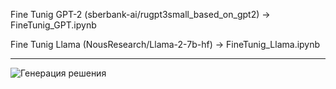 Fine Tunig GPT-2 (sberbank-ai/rugpt3small_based_on_gpt2) -> FineTunig_GPT.ipynb

Fine Tunig Llama (NousResearch/Llama-2-7b-hf) -> FineTunig_Llama.ipynb

--- 

![Генерация решения]([https://github.com/kulibabast/SolveMath/blob/main/images/service%20architecture.png](https://github.com/kulibabast/SolveMath/blob/main/images/LLM_model.png)https://github.com/kulibabast/SolveMath/blob/main/images/LLM_model.png)
